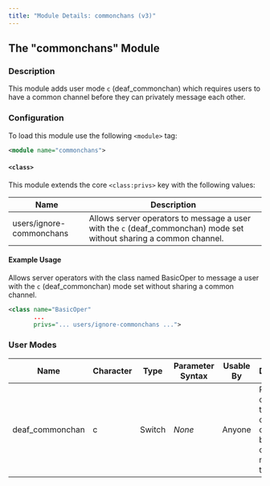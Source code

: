 ```yaml
---
title: "Module Details: commonchans (v3)"
---
```


## The "commonchans" Module

### Description

This module adds user mode `c` (deaf_commonchan) which requires users to have a common channel before they can privately message each other.

### Configuration

To load this module use the following `<module>` tag:

```xml
<module name="commonchans">
```

#### `<class>`

This module extends the core `<class:privs>` key with the following values:

Name                     | Description
------------------------ | -----------
users/ignore-commonchans | Allows server operators to message a user with the `c` (deaf_commonchan) mode set without sharing a common channel.

#### Example Usage

Allows server operators with the class named BasicOper to message a user with the `c` (deaf_commonchan) mode set without sharing a common channel.

```xml
<class name="BasicOper"
       ...
       privs="... users/ignore-commonchans ...">
```

### User Modes

Name            | Character | Type   | Parameter Syntax | Usable By | Description
--------------- | --------- | ------ | ---------------- | --------- | -----------
deaf_commonchan | c         | Switch | *None*           | Anyone    | Requires other users to have a common channel before they can message this user.
